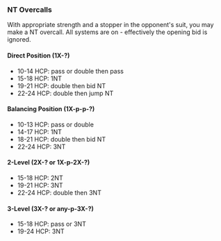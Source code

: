 ### NT Overcalls
With appropriate strength and a stopper in the opponent's suit,
you may make a NT overcall.
All systems are on - effectively the opening bid is ignored.

#### Direct Position (1X-?)
   * 10-14 HCP: pass or double then pass
   * 15-18 HCP: 1NT
   * 19-21 HCP: double then bid NT
   * 22-24 HCP: double then jump NT
   
#### Balancing Position (1X-p-p-?)
   * 10-13 HCP: pass or double
   * 14-17 HCP: 1NT
   * 18-21 HCP: double then bid NT
   * 22-24 HCP: 3NT

#### 2-Level (2X-? or 1X-p-2X-?)
   * 15-18 HCP: 2NT
   * 19-21 HCP: 3NT
   * 22-24 HCP: double then 3NT
      
#### 3-Level (3X-? or any-p-3X-?)
   * 15-18 HCP: pass or 3NT
   * 19-24 HCP: 3NT

